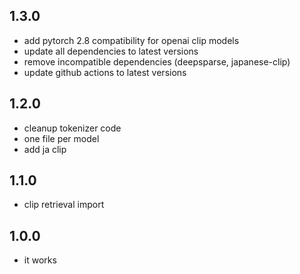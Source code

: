 ## 1.3.0

* add pytorch 2.8 compatibility for openai clip models
* update all dependencies to latest versions
* remove incompatible dependencies (deepsparse, japanese-clip)
* update github actions to latest versions

## 1.2.0

* cleanup tokenizer code
* one file per model
* add ja clip

## 1.1.0

* clip retrieval import

## 1.0.0

* it works 